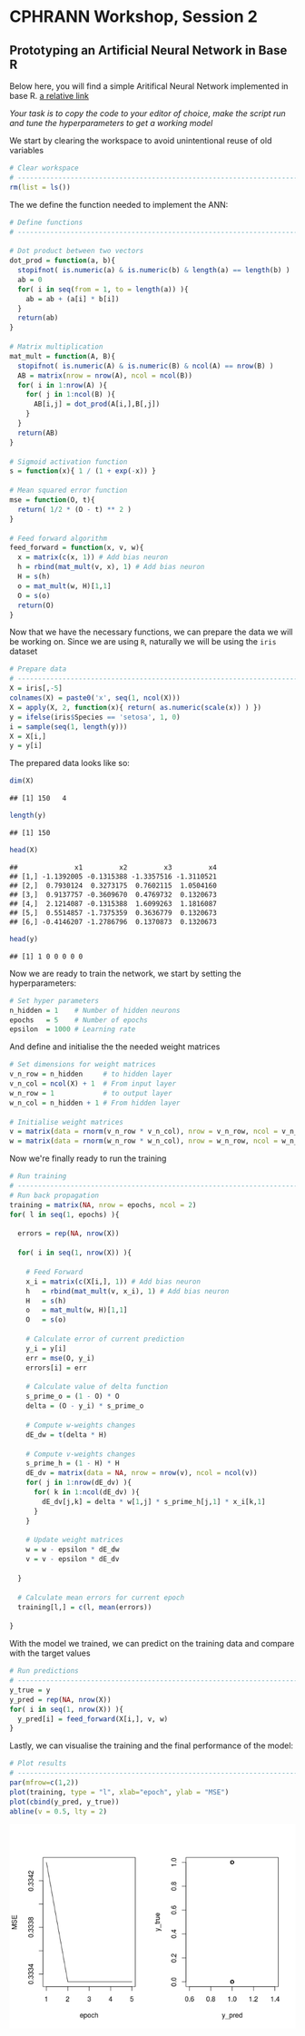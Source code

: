 CPHRANN Workshop, Session 2
================

Prototyping an Artificial Neural Network in Base R
--------------------------------------------------

Below here, you will find a simple Aritifical Neural Network implemented in base R. [a relative link](../test.R)

*Your task is to copy the code to your editor of choice, make the script run and tune the hyperparameters to get a working model*

We start by clearing the workspace to avoid unintentional reuse of old variables

``` r
# Clear workspace
# ------------------------------------------------------------------------------
rm(list = ls())
```

The we define the function needed to implement the ANN:

``` r
# Define functions
# ------------------------------------------------------------------------------

# Dot product between two vectors
dot_prod = function(a, b){
  stopifnot( is.numeric(a) & is.numeric(b) & length(a) == length(b) )
  ab = 0
  for( i in seq(from = 1, to = length(a)) ){
    ab = ab + (a[i] * b[i])
  }
  return(ab)
}

# Matrix multiplication
mat_mult = function(A, B){
  stopifnot( is.numeric(A) & is.numeric(B) & ncol(A) == nrow(B) )
  AB = matrix(nrow = nrow(A), ncol = ncol(B))
  for( i in 1:nrow(A) ){
    for( j in 1:ncol(B) ){
      AB[i,j] = dot_prod(A[i,],B[,j])
    }
  }
  return(AB)
}

# Sigmoid activation function
s = function(x){ 1 / (1 + exp(-x)) }

# Mean squared error function
mse = function(O, t){
  return( 1/2 * (O - t) ** 2 )
}

# Feed forward algorithm
feed_forward = function(x, v, w){
  x = matrix(c(x, 1)) # Add bias neuron
  h = rbind(mat_mult(v, x), 1) # Add bias neuron
  H = s(h)
  o = mat_mult(w, H)[1,1]
  O = s(o)
  return(O)
}
```

Now that we have the necessary functions, we can prepare the data we will be working on. Since we are using `R`, naturally we will be using the `iris` dataset

``` r
# Prepare data
# ------------------------------------------------------------------------------
X = iris[,-5]
colnames(X) = paste0('x', seq(1, ncol(X)))
X = apply(X, 2, function(x){ return( as.numeric(scale(x)) ) })
y = ifelse(iris$Species == 'setosa', 1, 0)
i = sample(seq(1, length(y)))
X = X[i,]
y = y[i]
```

The prepared data looks like so:

``` r
dim(X)
```

    ## [1] 150   4

``` r
length(y)
```

    ## [1] 150

``` r
head(X)
```

    ##              x1         x2         x3         x4
    ## [1,] -1.1392005 -0.1315388 -1.3357516 -1.3110521
    ## [2,]  0.7930124  0.3273175  0.7602115  1.0504160
    ## [3,]  0.9137757 -0.3609670  0.4769732  0.1320673
    ## [4,]  2.1214087 -0.1315388  1.6099263  1.1816087
    ## [5,]  0.5514857 -1.7375359  0.3636779  0.1320673
    ## [6,] -0.4146207 -1.2786796  0.1370873  0.1320673

``` r
head(y)
```

    ## [1] 1 0 0 0 0 0

Now we are ready to train the network, we start by setting the hyperparameters:

``` r
# Set hyper parameters
n_hidden = 1    # Number of hidden neurons
epochs   = 5    # Number of epochs
epsilon  = 1000 # Learning rate
```

And define and initialise the the needed weight matrices

``` r
# Set dimensions for weight matrices
v_n_row = n_hidden     # to hidden layer
v_n_col = ncol(X) + 1  # From input layer
w_n_row = 1            # to output layer
w_n_col = n_hidden + 1 # From hidden layer

# Initialise weight matrices
v = matrix(data = rnorm(v_n_row * v_n_col), nrow = v_n_row, ncol = v_n_col)
w = matrix(data = rnorm(w_n_row * w_n_col), nrow = w_n_row, ncol = w_n_col)
```

Now we're finally ready to run the training

``` r
# Run training
# ------------------------------------------------------------------------------
# Run back propagation
training = matrix(NA, nrow = epochs, ncol = 2)
for( l in seq(1, epochs) ){
  
  errors = rep(NA, nrow(X))
  
  for( i in seq(1, nrow(X)) ){
    
    # Feed Forward
    x_i = matrix(c(X[i,], 1)) # Add bias neuron
    h   = rbind(mat_mult(v, x_i), 1) # Add bias neuron
    H   = s(h)
    o   = mat_mult(w, H)[1,1]
    O   = s(o)
    
    # Calculate error of current prediction
    y_i = y[i]
    err = mse(O, y_i)
    errors[i] = err
    
    # Calculate value of delta function
    s_prime_o = (1 - O) * O
    delta = (O - y_i) * s_prime_o
    
    # Compute w-weights changes
    dE_dw = t(delta * H)
    
    # Compute v-weights changes
    s_prime_h = (1 - H) * H
    dE_dv = matrix(data = NA, nrow = nrow(v), ncol = ncol(v))
    for( j in 1:nrow(dE_dv) ){
      for( k in 1:ncol(dE_dv) ){
        dE_dv[j,k] = delta * w[1,j] * s_prime_h[j,1] * x_i[k,1]
      }
    }
    
    # Update weight matrices
    w = w - epsilon * dE_dw
    v = v - epsilon * dE_dv
    
  }
  
  # Calculate mean errors for current epoch
  training[l,] = c(l, mean(errors))
  
}
```

With the model we trained, we can predict on the training data and compare with the target values

``` r
# Run predictions
# ------------------------------------------------------------------------------
y_true = y
y_pred = rep(NA, nrow(X))
for( i in seq(1, nrow(X)) ){
  y_pred[i] = feed_forward(X[i,], v, w)
}
```

Lastly, we can visualise the training and the final performance of the model:

``` r
# Plot results
# ------------------------------------------------------------------------------
par(mfrow=c(1,2))
plot(training, type = "l", xlab="epoch", ylab = "MSE")
plot(cbind(y_pred, y_true))
abline(v = 0.5, lty = 2)
```

<img src="session_1_prototyping_an_artificial_neural_network_in_base_R_files/figure-markdown_github/unnamed-chunk-9-1.png" width="600px" style="display: block; margin: auto;" />

